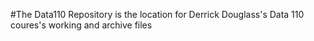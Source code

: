 #The Data110 Repository is the location for Derrick Douglass's Data 110 coures's working and archive files  
